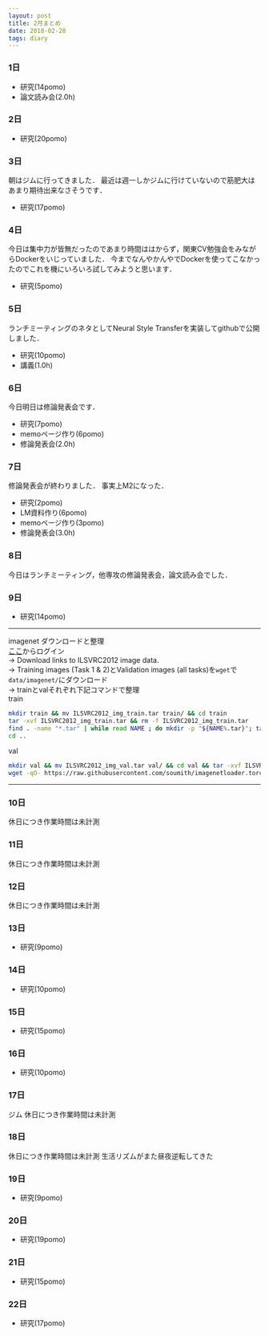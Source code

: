```yaml
---
layout: post
title: 2月まとめ
date: 2018-02-28
tags: diary
---
```


### 1日
* 研究(14pomo)
* 論文読み会(2.0h)

### 2日
* 研究(20pomo)

### 3日
朝はジムに行ってきました．
最近は週一しかジムに行けていないので筋肥大はあまり期待出来なさそうです．
* 研究(17pomo)

### 4日
今日は集中力が皆無だったのであまり時間ははからず，関東CV勉強会をみながらDockerをいじっていました．
今までなんやかんやでDockerを使ってこなかったのでこれを機にいろいろ試してみようと思います．
* 研究(5pomo)

### 5日
ランチミーティングのネタとしてNeural Style Transferを実装してgithubで公開しました．
* 研究(10pomo)
* 講義(1.0h)

### 6日
今日明日は修論発表会です．
* 研究(7pomo)
* memoページ作り(6pomo)
* 修論発表会(2.0h)

### 7日
修論発表会が終わりました．
事実上M2になった．
* 研究(2pomo)
* LM資料作り(6pomo)
* memoページ作り(3pomo)
* 修論発表会(3.0h)

### 8日
今日はランチミーティング，他専攻の修論発表会，論文読み会でした．

### 9日
* 研究(14pomo)

---
imagenet ダウンロードと整理  
[ここ](http://image-net.org/download-images)からログイン  
-> Download links to ILSVRC2012 image data.  
-> Training images (Task 1 & 2)とValidation images (all tasks)を`wget`で`data/imagenet/`にダウンロード  
-> trainとvalそれぞれ下記コマンドで整理  
train
```bash
mkdir train && mv ILSVRC2012_img_train.tar train/ && cd train
tar -xvf ILSVRC2012_img_train.tar && rm -f ILSVRC2012_img_train.tar
find . -name "*.tar" | while read NAME ; do mkdir -p "${NAME%.tar}"; tar -xvf "${NAME}" -C "${NAME%.tar}"; rm -f "${NAME}"; done
cd ..
```
val
```bash
mkdir val && mv ILSVRC2012_img_val.tar val/ && cd val && tar -xvf ILSVRC2012_img_val.tar
wget -qO- https://raw.githubusercontent.com/soumith/imagenetloader.torch/master/valprep.sh | bash
```
---

### 10日
休日につき作業時間は未計測

### 11日
休日につき作業時間は未計測

### 12日
休日につき作業時間は未計測

### 13日
* 研究(9pomo)

### 14日
* 研究(10pomo)

### 15日
* 研究(15pomo)

### 16日
* 研究(10pomo)

### 17日
ジム
休日につき作業時間は未計測

### 18日
休日につき作業時間は未計測
生活リズムがまた昼夜逆転してきた

### 19日
* 研究(9pomo)

### 20日
* 研究(19pomo)

### 21日
* 研究(15pomo)

### 22日
* 研究(17pomo)

